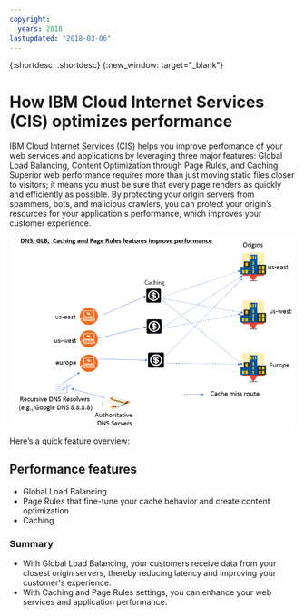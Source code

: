 ```yaml
---
copyright:
  years: 2018
lastupdated: "2018-03-06"
---
```


{:shortdesc: .shortdesc}
{:new_window: target="_blank"}

# How IBM Cloud Internet Services (CIS) optimizes performance

IBM Cloud Internet Services (CIS) helps you improve perfomance of your web services and applications by leveraging three major features: Global Load Balancing, Content Optimization through Page Rules, and Caching. Superior web performance requires more than just moving static files closer to visitors; it means you must be sure that every page renders as quickly and efficiently as possible. By protecting your origin servers from spammers, bots, and malicious crawlers, you can protect your origin’s resources for your application's performance, which improves your customer experience.

![performance-graphic.png](images/performance-graphic.png)

Here’s a quick feature overview:

## Performance features

 * Global Load Balancing 
 * Page Rules that fine-tune your cache behavior and create content optimization
 * Caching

### Summary

 * With Global Load Balancing, your customers receive data from your closest origin servers, thereby reducing latency and improving your customer's experience.
 * With Caching and Page Rules settings, you can enhance your web services and application performance.

